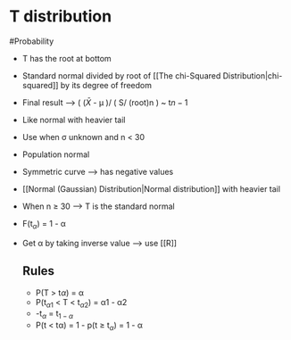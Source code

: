 # T distribution
#Probability 
- T has the root at bottom
- Standard normal divided by root of [[The chi-Squared Distribution|chi-squared]] by its degree of freedom
- Final result --> ( ($\bar{X}$ - µ )/ ( S/ (root)n ) ~ t$n-1$
- Like normal with heavier tail
- Use when σ unknown and n < 30
- Population normal 
- Symmetric curve --> has negative values
-  [[Normal (Gaussian) Distribution|Normal distribution]] with heavier tail
- When n ≥ 30 --> T is the standard normal
- F(t$_α$) = 1 - α
- Get α by taking inverse value --> use [[R]]

  ## Rules
  - P(T > t$α$) = α
  - P(t$_{α1}$ < T <  t$_{α2}$) = α1 - α2
  - -t$_α$ = t$_{1-α}$
  - P(t < tα) = 1 - p(t ≥ t$_α$) = 1 - α